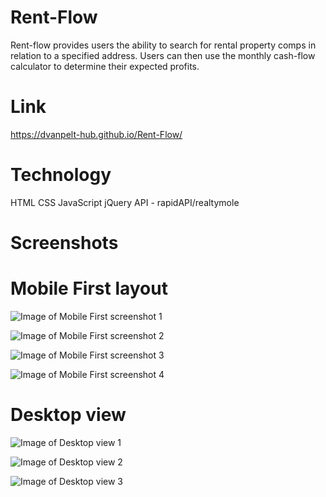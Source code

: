 # Rent-Flow
Rent-flow provides users the ability to search for rental property comps in relation to a specified address. Users can then use the monthly cash-flow calculator to determine their expected profits.

# Link
https://dvanpelt-hub.github.io/Rent-Flow/
# Technology
HTML
CSS
JavaScript
jQuery
API - rapidAPI/realtymole
# Screenshots

# Mobile First layout

![Image of Mobile First screenshot 1](screenshots/mobilefirst.jpg)

![Image of Mobile First screenshot 2](screenshots/mobilefirst2.jpg)

![Image of Mobile First screenshot 3](screenshots/mobilefirst3.jpg)

![Image of Mobile First screenshot 4](screenshots/mobilefirst4.jpg)

# Desktop view

![Image of Desktop view 1](screenshots/desktop.jpg)

![Image of Desktop view 2](screenshots/desktop2.jpg)

![Image of Desktop view 3](screenshots/desktop3.jpg)